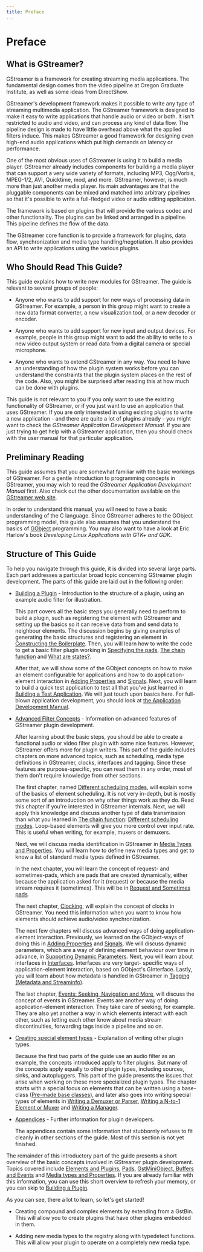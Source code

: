 ```yaml
---
title: Preface
...
```


# Preface

## What is GStreamer?

GStreamer is a framework for creating streaming media applications. The
fundamental design comes from the video pipeline at Oregon Graduate
Institute, as well as some ideas from DirectShow.

GStreamer's development framework makes it possible to write any type of
streaming multimedia application. The GStreamer framework is designed to
make it easy to write applications that handle audio or video or both.
It isn't restricted to audio and video, and can process any kind of data
flow. The pipeline design is made to have little overhead above what the
applied filters induce. This makes GStreamer a good framework for
designing even high-end audio applications which put high demands on
latency or performance.

One of the most obvious uses of GStreamer is using it to build a media
player. GStreamer already includes components for building a media
player that can support a very wide variety of formats, including MP3,
Ogg/Vorbis, MPEG-1/2, AVI, Quicktime, mod, and more. GStreamer, however,
is much more than just another media player. Its main advantages are
that the pluggable components can be mixed and matched into arbitrary
pipelines so that it's possible to write a full-fledged video or audio
editing application.

The framework is based on plugins that will provide the various codec
and other functionality. The plugins can be linked and arranged in a
pipeline. This pipeline defines the flow of the data.

The GStreamer core function is to provide a framework for plugins, data
flow, synchronization and media type handling/negotiation. It also
provides an API to write applications using the various plugins.

## Who Should Read This Guide?

This guide explains how to write new modules for GStreamer. The guide is
relevant to several groups of people:

  - Anyone who wants to add support for new ways of processing data in
    GStreamer. For example, a person in this group might want to create
    a new data format converter, a new visualization tool, or a new
    decoder or encoder.

  - Anyone who wants to add support for new input and output devices.
    For example, people in this group might want to add the ability to
    write to a new video output system or read data from a digital
    camera or special microphone.

  - Anyone who wants to extend GStreamer in any way. You need to have an
    understanding of how the plugin system works before you can
    understand the constraints that the plugin system places on the rest
    of the code. Also, you might be surprised after reading this at how
    much can be done with plugins.

This guide is not relevant to you if you only want to use the existing
functionality of GStreamer, or if you just want to use an application
that uses GStreamer. If you are only interested in using existing
plugins to write a new application - and there are quite a lot of
plugins already - you might want to check the *GStreamer Application
Development Manual*. If you are just trying to get help with a GStreamer
application, then you should check with the user manual for that
particular application.

## Preliminary Reading

This guide assumes that you are somewhat familiar with the basic
workings of GStreamer. For a gentle introduction to programming concepts
in GStreamer, you may wish to read the *GStreamer Application
Development Manual* first. Also check out the other documentation
available on the [GStreamer web
site](http://gstreamer.freedesktop.org/documentation/).

In order to understand this manual, you will need to have a basic
understanding of the C language. Since GStreamer adheres to the GObject
programming model, this guide also assumes that you understand the
basics of [GObject](http://developer.gnome.org/gobject/stable/pt01.html)
programming. You may also want to have a look at Eric Harlow's book
*Developing Linux Applications with GTK+ and GDK*.

## Structure of This Guide

To help you navigate through this guide, it is divided into several
large parts. Each part addresses a particular broad topic concerning
GStreamer plugin development. The parts of this guide are laid out in
the following order:

  - [Building a Plugin][building] - Introduction to the
    structure of a plugin, using an example audio filter for
    illustration.

    This part covers all the basic steps you generally need to perform
    to build a plugin, such as registering the element with GStreamer
    and setting up the basics so it can receive data from and send data
    to neighbour elements. The discussion begins by giving examples of
    generating the basic structures and registering an element in
    [Constructing the Boilerplate][boilerplate]. Then,
    you will learn how to write the code to get a basic filter plugin
    working in [Specifying the pads][pads], [The chain function][chainfunc]
    and [What are states?][states].

    After that, we will show some of the GObject concepts on how to make
    an element configurable for applications and how to do
    application-element interaction in [Adding
    Properties][properties] and [Signals][signals]. Next, you will learn to
    build a quick test application to test all that you've just learned
    in [Building a Test Application][testapp]. We
    will just touch upon basics here. For full-blown application
    development, you should look at [the Application Development
    Manual](application-development/index.md).

  - [Advanced Filter Concepts][advanced] - Information on
    advanced features of GStreamer plugin development.

    After learning about the basic steps, you should be able to create a
    functional audio or video filter plugin with some nice features.
    However, GStreamer offers more for plugin writers. This part of the
    guide includes chapters on more advanced topics, such as scheduling,
    media type definitions in GStreamer, clocks, interfaces and tagging.
    Since these features are purpose-specific, you can read them in any
    order, most of them don't require knowledge from other sections.

    The first chapter, named [Different scheduling
    modes][scheduling], will explain some of the basics of
    element scheduling. It is not very in-depth, but is mostly some sort
    of an introduction on why other things work as they do. Read this
    chapter if you're interested in GStreamer internals. Next, we will
    apply this knowledge and discuss another type of data transmission
    than what you learned in [The chain function][chainfunc]: [Different
    scheduling modes][scheduling]. Loop-based elements will give you
    more control over input rate. This is useful when writing, for
    example, muxers or demuxers.

    Next, we will discuss media identification in GStreamer in [Media Types
    and Properties][media-types]. You will learn how to
    define new media types and get to know a list of standard media
    types defined in GStreamer.

    In the next chapter, you will learn the concept of request- and
    sometimes-pads, which are pads that are created dynamically, either
    because the application asked for it (request) or because the media
    stream requires it (sometimes). This will be in [Request and
    Sometimes pads][request-pads].

    The next chapter, [Clocking][clocks], will
    explain the concept of clocks in GStreamer. You need this
    information when you want to know how elements should achieve
    audio/video synchronization.

    The next few chapters will discuss advanced ways of doing
    application-element interaction. Previously, we learned on the
    GObject-ways of doing this in [Adding Properties][properties] and
    [Signals][signals]. We will discuss dynamic
    parameters, which are a way of defining element behaviour over time
    in advance, in [Supporting Dynamic Parameters][dynamic-params].
    Next, you will learn about interfaces in [Interfaces][interfaces].
    Interfaces are very target- specific ways of application-element
    interaction, based on GObject's GInterface. Lastly, you will learn about
    how metadata is handled in GStreamer in [Tagging (Metadata and
    Streaminfo)][tagging].

    The last chapter, [Events: Seeking, Navigation and More][events], will
    discuss the concept of events in GStreamer. Events are another way of
    doing application-element interaction. They take care of seeking, for
    example. They are also yet another a way in which elements
    interact with each other, such as letting each other know about
    media stream discontinuities, forwarding tags inside a pipeline and
    so on.

  - [Creating special element types][element-types] - Explanation of
    writing other plugin types.

    Because the first two parts of the guide use an audio filter as an
    example, the concepts introduced apply to filter plugins. But many
    of the concepts apply equally to other plugin types, including
    sources, sinks, and autopluggers. This part of the guide presents
    the issues that arise when working on these more specialized plugin
    types. The chapter starts with a special focus on elements that can
    be written using a base-class ([Pre-made base classes][base-classes]),
    and later also goes into writing special types of elements in [Writing a
    Demuxer or Parser][one-to-n], [Writing a N-to-1 Element or Muxer][n-to-one]
    and [Writing a Manager][manager].

  - [Appendices][appendix] - Further information for plugin developers.

    The appendices contain some information that stubbornly refuses to
    fit cleanly in other sections of the guide. Most of this section is
    not yet finished.

The remainder of this introductory part of the guide presents a short
overview of the basic concepts involved in GStreamer plugin development.
Topics covered include [Elements and Plugins][intro-elements],
[Pads][intro-pads], [GstMiniObject, Buffers and Events][intro-miniobjects]
and [Media types and Properties][intro-mediatypes]. If you are already
familiar with this information, you can use this short overview to
refresh your memory, or you can skip to [Building a Plugin][building].

As you can see, there a lot to learn, so let's get started\!

  - Creating compound and complex elements by extending from a GstBin.
    This will allow you to create plugins that have other plugins
    embedded in them.

  - Adding new media types to the registry along with typedetect
    functions. This will allow your plugin to operate on a completely
    new media type.

[building]: plugin-development/basics/index.md
[boilerplate]: plugin-development/basics/boiler.md
[pads]: plugin-development/basics/pads.md
[chainfunc]: plugin-development/basics/chainfn.md
[states]: plugin-development/basics/states.md
[properties]: plugin-development/basics/args.md
[signals]: plugin-development/basics/signals.md
[testapp]: plugin-development/basics/testapp.md
[advanced]: plugin-development/advanced/index.md
[scheduling]: plugin-development/advanced/scheduling.md
[media-types]: plugin-development/advanced/media-types.md
[request-pads]: plugin-development/advanced/request.md
[clocks]: plugin-development/advanced/clock.md
[dynamic-params]: plugin-development/advanced/dparams.md
[interfaces]: plugin-development/advanced/interfaces.md
[tagging]: plugin-development/advanced/tagging.md
[events]: plugin-development/advanced/events.md
[element-types]: plugin-development/element-types/index.md
[base-classes]: plugin-development/element-types/base-classes.md
[one-to-n]: plugin-development/element-types/one-to-n.md
[n-to-one]: plugin-development/element-types/n-to-one.md
[manager]: plugin-development/element-types/manager.md
[appendix]: plugin-development/appendix/index.md
[intro-elements]: plugin-development/introduction/basics.md#elements-and-plugins
[intro-pads]: plugin-development/introduction/basics.md#pads
[intro-miniobjects]: plugin-development/introduction/basics.md#gstminiobject-buffers-and-events
[intro-mediatypes]: plugin-development/introduction/basics.md#media-types-and-properties
